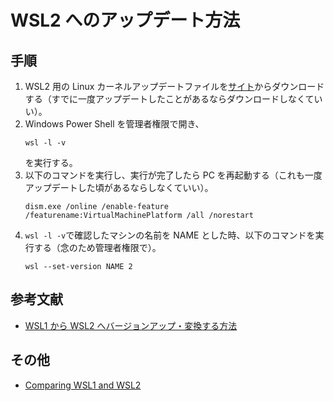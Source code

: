 # WSL2 へのアップデート方法

## 手順

1. WSL2 用の Linux カーネルアップデートファイルを[サイト](https://docs.microsoft.com/en-us/windows/wsl/wsl2-kernel)からダウンロードする（すでに一度アップデートしたことがあるならダウンロードしなくていい）。
2. Windows Power Shell を管理者権限で開き、
   ```
   wsl -l -v
   ```
   を実行する。
3. 以下のコマンドを実行し、実行が完了したら PC を再起動する（これも一度アップデートした頃があるならしなくていい）。
   ```
   dism.exe /online /enable-feature /featurename:VirtualMachinePlatform /all /norestart
   ```
4. `wsl -l -v`で確認したマシンの名前を NAME とした時、以下のコマンドを実行する（念のため管理者権限で）。
   ```
   wsl --set-version NAME 2
   ```

## 参考文献

- [WSL1 から WSL2 へバージョンアップ・変換する方法](https://loumo.jp/archives/25294)

## その他

- [Comparing WSL1 and WSL2](https://docs.microsoft.com/en-us/windows/wsl/compare-versions)
